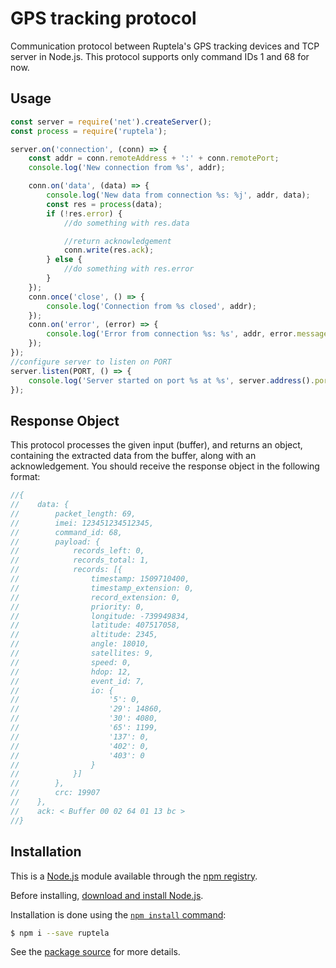 # GPS tracking protocol

Communication protocol between Ruptela's GPS tracking devices and TCP server in Node.js.
This protocol supports only command IDs 1 and 68 for now.

## Usage

```js
const server = require('net').createServer();
const process = require('ruptela');

server.on('connection', (conn) => {
    const addr = conn.remoteAddress + ':' + conn.remotePort;
    console.log('New connection from %s', addr);

    conn.on('data', (data) => {
        console.log('New data from connection %s: %j', addr, data);
        const res = process(data);
        if (!res.error) {
            //do something with res.data

            //return acknowledgement
            conn.write(res.ack);
        } else {
            //do something with res.error
        }
    });
    conn.once('close', () => {
        console.log('Connection from %s closed', addr);
    });
    conn.on('error', (error) => {
        console.log('Error from connection %s: %s', addr, error.message);
    });
});
//configure server to listen on PORT
server.listen(PORT, () => {
    console.log('Server started on port %s at %s', server.address().port, server.address().address);
});
```

## Response Object

This protocol processes the given input (buffer), and returns an object,
containing the extracted data from the buffer, along with an acknowledgement.
You should receive the response object in the following format:

```js
//{
//    data: {
//        packet_length: 69,
//        imei: 123451234512345,
//        command_id: 68,
//        payload: {
//            records_left: 0,
//            records_total: 1,
//            records: [{
//                timestamp: 1509710400,
//                timestamp_extension: 0,
//                record_extension: 0,
//                priority: 0,
//                longitude: -739949834,
//                latitude: 407517058,
//                altitude: 2345,
//                angle: 18010,
//                satellites: 9,
//                speed: 0,
//                hdop: 12,
//                event_id: 7,
//                io: {
//                    '5': 0,
//                    '29': 14860,
//                    '30': 4080,
//                    '65': 1199,
//                    '137': 0,
//                    '402': 0,
//                    '403': 0
//                }
//            }]
//        },
//        crc: 19907
//    },
//    ack: < Buffer 00 02 64 01 13 bc >
//}
```

## Installation

This is a [Node.js](https://nodejs.org/en/) module available through the
[npm registry](https://www.npmjs.com/).

Before installing, [download and install Node.js](https://nodejs.org/en/download/).

Installation is done using the
[`npm install` command](https://docs.npmjs.com/getting-started/installing-npm-packages-locally):

```bash
$ npm i --save ruptela
```

See the [package source](https://github.com/dimitrievski/ruptela) for more details.
